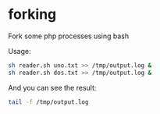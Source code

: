 # forking
Fork some php processes using bash

Usage:
```bash
sh reader.sh uno.txt >> /tmp/output.log &
sh reader.sh dos.txt >> /tmp/output.log &
```

And you can see the result:
```bash
tail -f /tmp/output.log
```